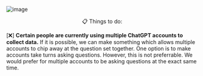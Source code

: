 ![image](https://user-images.githubusercontent.com/84760072/221511635-fbcc8d46-a224-445b-a358-2290d314c300.png)

<p align="center">
  📋 Things to do:
</p>

[❌] **Certain people are currently using multiple ChatGPT accounts to collect data.** If it is possible, we can make something which allows multiple accounts to chip away at the question set together. One option is to make accounts take turns asking questions. However, this is not preferrable. We would prefer for multiple accounts to be asking questions at the exact same time.
